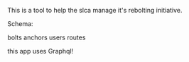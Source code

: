 This is a tool to help the slca manage it's rebolting initiative. 

Schema: 

  bolts
  anchors
  users
  routes


this app uses Graphql!


